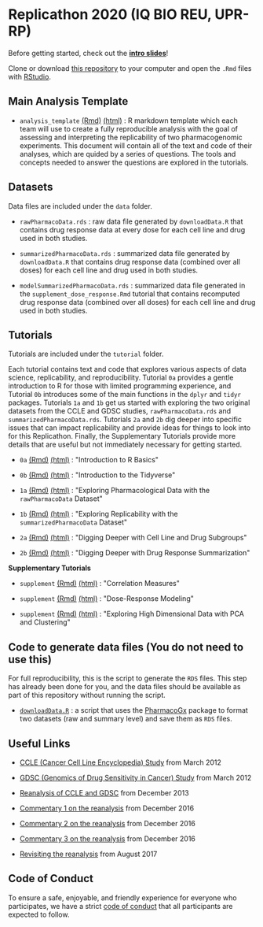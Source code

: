 # Replicathon 2020 (IQ BIO REU, UPR-RP)

Before getting started, check out the [**intro slides**](https://speakerdeck.com/pkimes/20190712-iqbio)!

Clone or download [this repository](https://github.com/pkimes/PR2020replicathon) to your computer and open the `.Rmd` files with [RStudio](https://rstudio.com/).

## Main Analysis Template

* `analysis_template` [(Rmd)](https://github.com/pkimes/PR2020replicathon/blob/master/analysis_template.Rmd) [(html)](analysis_template.html) : R markdown template which each team will use to create a fully reproducible analysis with the goal of assessing and interpreting the replicability of two pharmacogenomic experiments. This document will contain all of the text and code of their analyses, which are quided by a series of questions. The tools and concepts needed to answer the questions are explored in the tutorials.

## Datasets

Data files are included under the `data` folder.

* `rawPharmacoData.rds` : raw data file generated by `downloadData.R` that contains drug response data at every dose for each cell line and drug used in both studies. 

* `summarizedPharmacoData.rds` : summarized data file generated by `downloadData.R` that contains drug response data (combined over all doses) for each cell line and drug used in both studies.

* `modelSummarizedPharmacoData.rds` : summarized data file generated in the `supplement_dose_response.Rmd` tutorial that contains recomputed drug response data (combined over all doses) for each cell line and drug used in both studies.

## Tutorials

Tutorials are included under the `tutorial` folder.

Each tutorial contains text and code that explores various aspects of data science, replicability, and reproducibility. Tutorial `0a` provides a gentle introduction to R for those with limited programming experience, and Tutorial `0b` introduces some of the main functions in the `dplyr` and `tidyr` packages. Tutorials `1a` and `1b` get us started with exploring the two original datasets from the CCLE and GDSC studies, `rawPharmacoData.rds` and `summarizedPharmacoData.rds`. Tutorials `2a` and `2b` dig deeper into specific issues that can impact replicability and provide ideas for things to look into for this Replicathon. Finally, the Supplementary Tutorials provide more details that are useful but not immediately necessary for getting started.

* `0a` [(Rmd)](https://github.com/pkimes/PR2020replicathon/blob/master/tutorials/0a_R_basics.Rmd) [(html)](tutorials/0a_R_basics.html) : "Introduction to R Basics"

* `0b` [(Rmd)](https://github.com/pkimes/PR2020replicathon/blob/master/tutorials/0b_R_tidyverse.Rmd) [(html)](tutorials/0b_R_tidyverse.html) : "Introduction to the Tidyverse"

* `1a` [(Rmd)](https://github.com/pkimes/PR2020replicathon/blob/master/tutorials/1a_explore_rawData.Rmd) [(html)](tutorials/1a_explore_rawData.html) : "Exploring Pharmacological Data with the `rawPharmacoData` Dataset"

* `1b` [(Rmd)](https://github.com/pkimes/PR2020replicathon/blob/master/tutorials/1b_explore_summarizedData.Rmd) [(html)](tutorials/1b_explore_summarizedData.html) : "Exploring Replicability with the `summarizedPharmacoData` Dataset"

* `2a` [(Rmd)](https://github.com/pkimes/PR2020replicathon/blob/master/tutorials/2a_deeper_subgroups.Rmd) [(html)](tutorials/2a_deeper_subgroups.html) : "Digging Deeper with Cell Line and Drug Subgroups"

* `2b` [(Rmd)](https://github.com/pkimes/PR2020replicathon/blob/master/tutorials/2b_deeper_summarization.Rmd) [(html)](tutorials/2b_deeper_summarization.html) : "Digging Deeper with Drug Response Summarization"

**Supplementary Tutorials**

* `supplement` [(Rmd)](https://github.com/pkimes/PR2020replicathon/blob/master/tutorials/supplement_correlation.Rmd) [(html)](tutorials/supplement_correlation.html) : "Correlation Measures"

* `supplement` [(Rmd)](https://github.com/pkimes/PR2020replicathon/blob/master/tutorials/supplement_dose_response.Rmd) [(html)](tutorials/supplement_dose_response.html) : "Dose-Response Modeling"

* `supplement` [(Rmd)](https://github.com/pkimes/PR2020replicathon/blob/master/tutorials/supplement_PCA_clustering.Rmd) [(html)](tutorials/supplement_PCA_clustering.html) : "Exploring High Dimensional Data with PCA and Clustering"

## Code to generate data files (You do not need to use this)

For full reproducibility, this is the script to generate the `RDS` files. This step has already been done for you, and the data files should be available as part of this repository without running the script.

* [`downloadData.R`](https://github.com/pkimes/PR2020replicathon/blob/master/downloadData.R) : a script that uses the [PharmacoGx](http://bioconductor.org/packages/PharmacoGx/) package to format two datasets (raw and summary level) and save them as `RDS` files. 

## Useful Links

* [CCLE (Cancer Cell Line Encyclopedia) Study](https://www.ncbi.nlm.nih.gov/pubmed/22460905) from March 2012

* [GDSC (Genomics of Drug Sensitivity in Cancer) Study](https://www.ncbi.nlm.nih.gov/pubmed/22460902) from March 2012

* [Reanalysis of CCLE and GDSC](https://www.ncbi.nlm.nih.gov/pubmed/24284626) from December 2013

* [Commentary 1 on the reanalysis](https://www.ncbi.nlm.nih.gov/pubmed/27905415) from December 2016

* [Commentary 2 on the reanalysis](https://www.ncbi.nlm.nih.gov/pubmed/27905421) from December 2016

* [Commentary 3 on the reanalysis](https://www.ncbi.nlm.nih.gov/pubmed/27905419) from December 2016

* [Revisiting the reanalysis](https://www.ncbi.nlm.nih.gov/pubmed/28928933) from August 2017

## Code of Conduct

To ensure a safe, enjoyable, and friendly experience for everyone who participates, we have a strict [code of conduct](code_of_conduct.html) that all participants are expected to follow.


